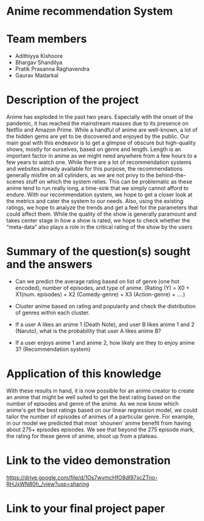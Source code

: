 # Anime recommendation System
# Team members 
  - Adithiyya Kishoore
  - Bhargav Shandilya
  - Pratik Prasanna Raghavendra
  - Gaurav Madarkal

# Description of the project 
Anime has exploded in the past two years. Especially with the onset of the pandemic, it has reached the mainstream masses due to its presence on Netflix and Amazon Prime.
While a handful of anime are well-known, a lot of the hidden gems are yet to be discovered and enjoyed by the public. Our
main goal with this endeavor is to get a glimpse of obscure but high-quality shows, mostly for ourselves, based on genre
and length. Length is an important factor in anime as we might need anywhere from a few hours to a few years to
watch one. While there are a lot of recommendation systems and
websites already available for this purpose, the recommendations generally misfire on all cylinders, as we are not privy
to the behind-the-scenes stuff on which the system relies. This can be problematic as these anime tend to run really
long, a time-sink that we simply cannot afford to endure. With our recommendation system, we hope to get a closer
look at the metrics and cater the system to our needs. Also, using the existing ratings, we hope to analyze the
trends and get a feel for the parameters that could affect them. While the quality of the show is generally paramount
and takes center stage in how a show is rated, we hope to check whether the “meta-data” also plays a role in the critical
rating of the show by the users

# Summary of the question(s) sought and the answers 
 - Can we predict the average rating based on list of genre (one hot encoded), number of episodes, and type of anime. (Rating (Y) = X0 + X1(num. episodes) + X2 (Comedy-genre) + X3 (Action-genre) + ....)

 - Cluster anime based on rating and popularity and check the distribution of genres within each cluster.

 - If a user A likes an anime 1 (Death Note), and user B likes anime 1 and 2 (Naruto), what is the probability that user A likes anime B?

 - If a user enjoys anime 1 and anime 2, how likely are they to enjoy anime 3? (Recommendation system)

# Application of this knowledge 
With these results in hand, it is now possible for an anime creator to create an anime that might be well suited to get the best rating based on the number of episodes and genre of the anime. As we now know which anime's get the best ratings based on our linear regression model, we could tailor the number of episodes of animes of a particular genre. For example, in our model we predicted that most `shounen' anime benefit from having about 275+ episodes episodes. We see that beyond the 275 episode mark, the rating for these genre of anime, shoot up from a plateau.

# Link to the video demonstration 
https://drive.google.com/file/d/1Os7wvmcHfO8dI97xcZTno-RHJxWN80h_/view?usp=sharing

# Link to your final project paper
